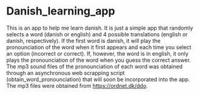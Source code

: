# Danish_learning_app
This is an app to help me learn danish.
It is just a simple app that randomly selects a word (danish or english) and 4 possible translations (english or danish, respectively). If the first word is danish, it will play the pronounciation of the word when it first appears and each time you select an option (incorrect or correct). If, however, the word is in english, it only plays the pronounciation of the word when you guess the correct answer.
The mp3 sound files of the pronounciation of each word was obtained through an asynchronous web scrapping script (obtain_word_pronounciation) that will soon be incorporated into the app. The mp3 files were obtained from https://ordnet.dk/ddo.
